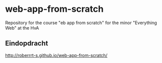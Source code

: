 # web-app-from-scratch

Repository for the course "eb app from scratch" for the minor "Everything Web" at the HvA

## Eindopdracht

http://roberrrt-s.github.io/web-app-from-scratch/
